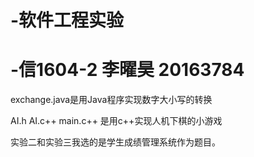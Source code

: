 # -软件工程实验 
# -信1604-2 李曜昊 20163784
exchange.java是用Java程序实现数字大小写的转换


AI.h AI.c++ main.c++ 是用c++实现人机下棋的小游戏


实验二和实验三我选的是学生成绩管理系统作为题目。
